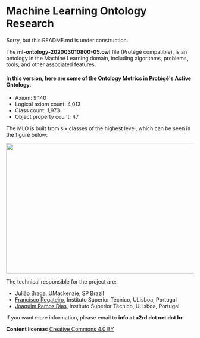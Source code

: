 # Machine Learning Ontology Research

Sorry, but this README.md is under construction. 

The **ml-ontology-202003010800-05.owl** file (Protégé compatible), is an ontology in the Machine Learning domain, including algorithms, problems, tools, and other associated features.

#### In this version, here are some of the Ontology Metrics in Protégé's Active Ontology.
- Axiom: 9,140
- Logical axiom count: 4,013
- Class count: 1,973
- Object property count: 47

The MLO is built from six classes of the highest level, which can be seen in the figure below:

<img src="http://a2rd.net.br/img/mlontologyTopClasses.jpg" width="600px" height="349px">

The technical responsible for the project are:

- [Julião Braga](http://www.braga.net.br), UMackenzie, SP Brazil 
- [Francisco Regateiro](https://fenix.tecnico.ulisboa.pt/homepage/ist13522), Instituto Superior Técnico, ULisboa, Portugal 
- [Joaquim Ramos Dias](https://fenix.tecnico.ulisboa.pt/homepage/ist13137), Instituto Superior Técnico, ULisboa, Portugal 

If you want more information, please email to **info at a2rd dot net dot br**.

**Content license:** [Creative Commons 4.0 BY](http://creativecommons.org/licenses/by/4.0/) 
